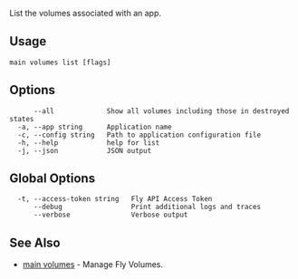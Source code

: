 List the volumes associated with an app.

## Usage
~~~
main volumes list [flags]
~~~

## Options

~~~
      --all             Show all volumes including those in destroyed states
  -a, --app string      Application name
  -c, --config string   Path to application configuration file
  -h, --help            help for list
  -j, --json            JSON output
~~~

## Global Options

~~~
  -t, --access-token string   Fly API Access Token
      --debug                 Print additional logs and traces
      --verbose               Verbose output
~~~

## See Also

* [main volumes](/docs/flyctl/main-volumes/)	 - Manage Fly Volumes.

